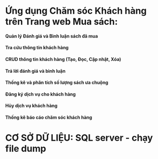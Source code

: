 # Ứng dụng Chăm sóc Khách hàng trên Trang web Mua sách:

#### Quản lý Đánh giá và Bình luận sách đã mua
#### Tra cứu thông tin khách hàng
#### CRUD thông tin khách hàng (Tạo, Đọc, Cập nhật, Xóa)
#### Trả lời đánh giá và bình luận
#### Thống kê và phân tích số lượng sách ưa chuộng
#### Đăng ký dịch vụ cho khách hàng
#### Hủy dịch vụ khách hàng
#### Thống kê báo cáo chăm sóc khách hàng

# CƠ SỞ DỮ LIỆU: SQL server - chạy file dump
